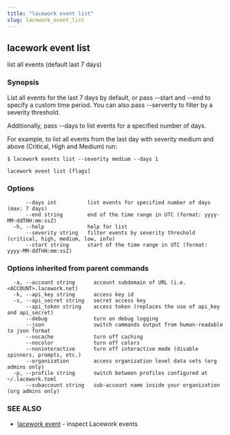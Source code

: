 ```yaml
---
title: "lacework event list"
slug: lacework_event_list
---
```

## lacework event list

list all events (default last 7 days)

### Synopsis

List all events for the last 7 days by default, or pass --start and --end to
specify a custom time period. You can also pass --serverity to filter by a
severity threshold.

Additionally, pass --days to list events for a specified number of days.

For example, to list all events from the last day with severity medium and above
(Critical, High and Medium) run:

    $ lacework events list --severity medium --days 1

```
lacework event list [flags]
```

### Options

```
      --days int          list events for specified number of days (max: 7 days)
      --end string        end of the time range in UTC (format: yyyy-MM-ddTHH:mm:ssZ)
  -h, --help              help for list
      --severity string   filter events by severity threshold (critical, high, medium, low, info)
      --start string      start of the time range in UTC (format: yyyy-MM-ddTHH:mm:ssZ)
```

### Options inherited from parent commands

```
  -a, --account string      account subdomain of URL (i.e. <ACCOUNT>.lacework.net)
  -k, --api_key string      access key id
  -s, --api_secret string   secret access key
      --api_token string    access token (replaces the use of api_key and api_secret)
      --debug               turn on debug logging
      --json                switch commands output from human-readable to json format
      --nocache             turn off caching
      --nocolor             turn off colors
      --noninteractive      turn off interactive mode (disable spinners, prompts, etc.)
      --organization        access organization level data sets (org admins only)
  -p, --profile string      switch between profiles configured at ~/.lacework.toml
      --subaccount string   sub-account name inside your organization (org admins only)
```

### SEE ALSO

* [lacework event](lacework_event.md)	 - inspect Lacework events

